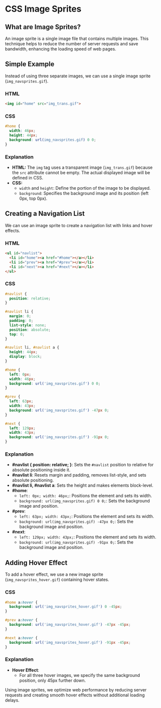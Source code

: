 # CSS Image Sprites
## What are Image Sprites?

An image sprite is a single image file that contains multiple images. This technique helps to reduce the number of server requests and save bandwidth, enhancing the loading speed of web pages.

## Simple Example

Instead of using three separate images, we can use a single image sprite (`img_navsprites.gif`).

### HTML
```html
<img id="home" src="img_trans.gif">
```

### CSS
```css
#home {
  width: 46px;
  height: 44px;
  background: url(img_navsprites.gif) 0 0;
}
```

### Explanation

- **HTML:** The `img` tag uses a transparent image (`img_trans.gif`) because the `src` attribute cannot be empty. The actual displayed image will be defined in CSS.
- **CSS:**
  - `width` and `height`: Define the portion of the image to be displayed.
  - `background`: Specifies the background image and its position (left 0px, top 0px).

## Creating a Navigation List

We can use an image sprite to create a navigation list with links and hover effects.

### HTML
```html
<ul id="navlist">
  <li id="home"><a href="#home"></a></li>
  <li id="prev"><a href="#prev"></a></li>
  <li id="next"><a href="#next"></a></li>
</ul>
```

### CSS
```css
#navlist {
  position: relative;
}

#navlist li {
  margin: 0;
  padding: 0;
  list-style: none;
  position: absolute;
  top: 0;
}

#navlist li, #navlist a {
  height: 44px;
  display: block;
}

#home {
  left: 0px;
  width: 46px;
  background: url('img_navsprites.gif') 0 0;
}

#prev {
  left: 63px;
  width: 43px;
  background: url('img_navsprites.gif') -47px 0;
}

#next {
  left: 129px;
  width: 43px;
  background: url('img_navsprites.gif') -91px 0;
}
```

### Explanation

- **#navlist { position: relative; }**: Sets the `#navlist` position to relative for absolute positioning inside it.
- **#navlist li**: Resets margin and padding, removes list-style, and sets absolute positioning.
- **#navlist li, #navlist a**: Sets the height and makes elements block-level.
- **#home**:
  - `left: 0px; width: 46px;`: Positions the element and sets its width.
  - `background: url(img_navsprites.gif) 0 0;`: Sets the background image and position.
- **#prev**:
  - `left: 63px; width: 43px;`: Positions the element and sets its width.
  - `background: url(img_navsprites.gif) -47px 0;`: Sets the background image and position.
- **#next**:
  - `left: 129px; width: 43px;`: Positions the element and sets its width.
  - `background: url(img_navsprites.gif) -91px 0;`: Sets the background image and position.

## Adding Hover Effect

To add a hover effect, we use a new image sprite (`img_navsprites_hover.gif`) containing hover states.

### CSS
```css
#home a:hover {
  background: url('img_navsprites_hover.gif') 0 -45px;
}

#prev a:hover {
  background: url('img_navsprites_hover.gif') -47px -45px;
}

#next a:hover {
  background: url('img_navsprites_hover.gif') -91px -45px;
}
```

### Explanation

- **Hover Effect**:
  - For all three hover images, we specify the same background position, only 45px further down.

Using image sprites, we optimize web performance by reducing server requests and creating smooth hover effects without additional loading delays.
